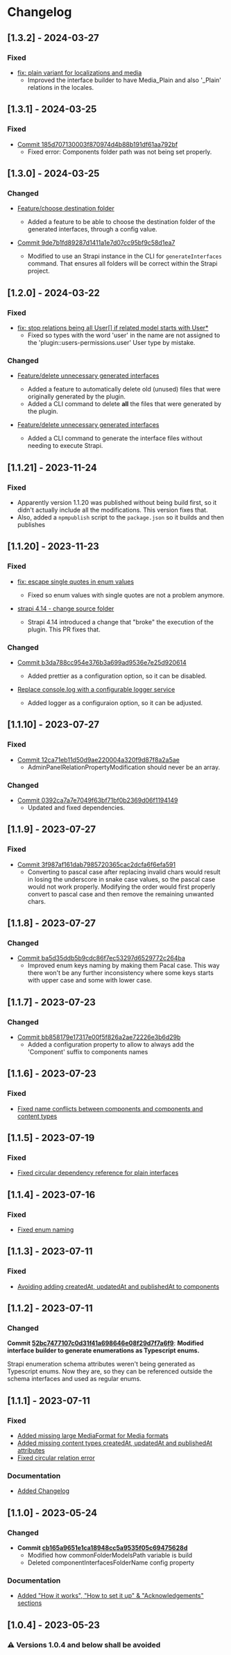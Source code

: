 # Changelog

## [1.3.2] - 2024-03-27
### Fixed
- [fix: plain variant for localizations and media](https://github.com/mancku/strapi-plugin-schemas-to-ts/pull/49)
  - Improved the interface builder to have Media_Plain and also '_Plain' relations in the locales.

## [1.3.1] - 2024-03-25
### Fixed
- [Commit 185d707130003f870974d4b88b191df61aa792bf](https://github.com/mancku/strapi-plugin-schemas-to-ts/commit/185d707130003f870974d4b88b191df61aa792bf)
  - Fixed error: Components folder path was not being set properly.

## [1.3.0] - 2024-03-25
### Changed
- [Feature/choose destination folder](https://github.com/mancku/strapi-plugin-schemas-to-ts/pull/50)
  - Added a feature to be able to choose the destination folder of the generated interfaces, through a config value.

- [Commit 9de7b1fd89287d1411a1e7d07cc95bf9c58d1ea7](https://github.com/mancku/strapi-plugin-schemas-to-ts/commit/9de7b1fd89287d1411a1e7d07cc95bf9c58d1ea7)
  - Modified to use an Strapi instance in the CLI for `generateInterfaces` command. That ensures all folders will be correct within the Strapi project.

## [1.2.0] - 2024-03-22
### Fixed
- [fix: stop relations being all User[] if related model starts with User*](https://github.com/mancku/strapi-plugin-schemas-to-ts/pull/42)
  - Fixed so types with the word 'user' in the name are not assigned to the 'plugin::users-permissions.user' User type by mistake.

### Changed
- [Feature/delete unnecessary generated interfaces](https://github.com/mancku/strapi-plugin-schemas-to-ts/pull/47)
  - Added a feature to automatically delete old (unused) files that were originally generated by the plugin.
  - Added a CLI command to delete **all** the files that were generated by the plugin.

- [Feature/delete unnecessary generated interfaces](https://github.com/mancku/strapi-plugin-schemas-to-ts/pull/48)
  - Added a CLI command to generate the interface files without needing to execute Strapi.

## [1.1.21] - 2023-11-24
### Fixed
- Apparently version 1.1.20 was published without being build first, so it didn't actually include all the modifications. This version fixes that.
- Also, added a `npmpublish` script to the `package.json` so it builds and then publishes

## [1.1.20] - 2023-11-23
### Fixed
- [fix: escape single quotes in enum values](https://github.com/mancku/strapi-plugin-schemas-to-ts/pull/36)
  - Fixed so enum values with single quotes are not a problem anymore.

- [strapi 4.14 - change source folder](https://github.com/mancku/strapi-plugin-schemas-to-ts/pull/29)
  - Strapi 4.14 introduced a change that "broke" the execution of the plugin. This PR fixes that.

### Changed
- [Commit b3da788cc954e376b3a699ad9536e7e25d920614](https://github.com/mancku/strapi-plugin-schemas-to-ts/commit/b3da788cc954e376b3a699ad9536e7e25d920614)
  - Added prettier as a configuration option, so it can be disabled.

- [Replace console.log with a configurable logger service](https://github.com/mancku/strapi-plugin-schemas-to-ts/pull/39)
  - Added logger as a configuraion option, so it can be adjusted.

## [1.1.10] - 2023-07-27
### Fixed
- [Commit 12ca71eb11d50d9ae220004a320f9d87f8a2a5ae](https://github.com/mancku/strapi-plugin-schemas-to-ts/commit/12ca71eb11d50d9ae220004a320f9d87f8a2a5ae)
  - AdminPanelRelationPropertyModification should never be an array.

### Changed
- [Commit 0392ca7a7e7049f63bf71bf0b2369d06f1194149](https://github.com/mancku/strapi-plugin-schemas-to-ts/commit/0392ca7a7e7049f63bf71bf0b2369d06f1194149)
  - Updated and fixed dependencies.

## [1.1.9] - 2023-07-27
### Fixed
- [Commit 3f987af161dab7985720365cac2dcfa6f6efa591](https://github.com/mancku/strapi-plugin-schemas-to-ts/commit/3f987af161dab7985720365cac2dcfa6f6efa591)
  - Converting to pascal case after replacing invalid chars would result in losing the underscore in snake case values, so the pascal case would not work properly. Modifying the order would first properly  convert to pascal case and then remove the remaining unwanted chars.

## [1.1.8] - 2023-07-27
### Changed
- [Commit ba5d35ddb5b9cdc86f7ec53297d6529772c264ba](https://github.com/mancku/strapi-plugin-schemas-to-ts/commit/ba5d35ddb5b9cdc86f7ec53297d6529772c264ba)
  - Improved enum keys naming by making them Pacal case. This way there won't be any further inconsistency where some keys starts with upper case and some with lower case.

## [1.1.7] - 2023-07-23
### Changed
- [Commit bb858179e17317e00f5f826a2ae72226e3b6d29b](https://github.com/mancku/strapi-plugin-schemas-to-ts/commit/bb858179e17317e00f5f826a2ae72226e3b6d29b)
  - Added a configuration property to allow to always add the 'Component' suffix to components names

## [1.1.6] - 2023-07-23
### Fixed
- [Fixed name conflicts between components and components and content types](https://github.com/mancku/strapi-plugin-schemas-to-ts/pull/24)

## [1.1.5] - 2023-07-19
### Fixed
- [Fixed circular dependency reference for plain interfaces](https://github.com/mancku/strapi-plugin-schemas-to-ts/pull/21)

## [1.1.4] - 2023-07-16
### Fixed
- [Fixed enum naming](https://github.com/mancku/strapi-plugin-schemas-to-ts/pull/17)

## [1.1.3] - 2023-07-11
### Fixed
- [Avoiding adding createdAt, updatedAt and publishedAt to components](https://github.com/mancku/strapi-plugin-schemas-to-ts/pull/13)

## [1.1.2] - 2023-07-11
### Changed
**Commit [52bc7477107c0d31f41a698646e08f29d7f7a6f9](https://github.com/mancku/strapi-plugin-schemas-to-ts/commit/52bc7477107c0d31f41a698646e08f29d7f7a6f9)**: **Modified interface builder to generate enumerations as Typescript enums.**

Strapi enumeration schema attributes weren't being generated as Typescript enums. Now they are, so they can be referenced outside the schema interfaces and used as regular enums.


## [1.1.1] - 2023-07-11
### Fixed
- [Added missing large MediaFormat for Media formats](https://github.com/mancku/strapi-plugin-schemas-to-ts/pull/3)
- [Added missing content types createdAt, updatedAt and publishedAt attributes](https://github.com/mancku/strapi-plugin-schemas-to-ts/pull/6)
- [Fixed circular relation error](https://github.com/mancku/strapi-plugin-schemas-to-ts/pull/5)
### Documentation
- [Added Changelog](https://github.com/mancku/strapi-plugin-schemas-to-ts/commit/d6ebfcbf2b949681c104d1bbde41d873fe9fb672)

## [1.1.0] - 2023-05-24
### Changed
- **Commit [cb165a9651e1ca18948cc5a9535f05c69475628d](https://github.com/mancku/strapi-plugin-schemas-to-ts/commit/cb165a9651e1ca18948cc5a9535f05c69475628d)**
  - Modified how commonFolderModelsPath variable is build 
  - Deleted componentInterfacesFolderName config property
### Documentation
- [Added "How it works", "How to set it up" & "Acknowledgements" sections](https://github.com/mancku/strapi-plugin-schemas-to-ts/commit/1c0ec7544c07e76527b06fc301982edadc904e07)

## [1.0.4] - 2023-05-23
### ⚠️ Versions 1.0.4 and below shall be avoided